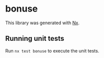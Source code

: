 # bonuse

This library was generated with [Nx](https://nx.dev).

## Running unit tests

Run `nx test bonuse` to execute the unit tests.
